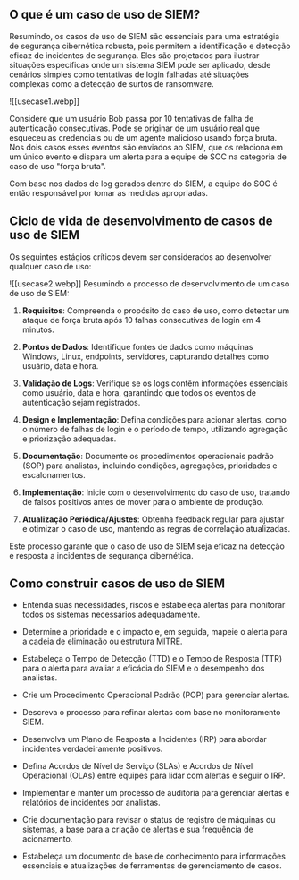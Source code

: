 ## O que é um caso de uso de SIEM?

Resumindo, os casos de uso de SIEM são essenciais para uma estratégia de segurança cibernética robusta, pois permitem a identificação e detecção eficaz de incidentes de segurança. Eles são projetados para ilustrar situações específicas onde um sistema SIEM pode ser aplicado, desde cenários simples como tentativas de login falhadas até situações complexas como a detecção de surtos de ransomware.

![[usecase1.webp]]

Considere que um usuário Bob passa por 10 tentativas de falha de autenticação consecutivas. Pode se originar de um usuário real que esqueceu as credenciais ou de um agente malicioso usando força bruta. Nos dois casos esses eventos são enviados ao SIEM, que os relaciona em um único evento e dispara um alerta para a equipe de SOC na categoria de caso de uso "força bruta".

Com base nos dados de log gerados dentro do SIEM, a equipe do SOC é então responsável por tomar as medidas apropriadas.

## Ciclo de vida de desenvolvimento de casos de uso de SIEM

Os seguintes estágios críticos devem ser considerados ao desenvolver qualquer caso de uso:

![[usecase2.webp]]
Resumindo o processo de desenvolvimento de um caso de uso de SIEM:

1. **Requisitos**: Compreenda o propósito do caso de uso, como detectar um ataque de força bruta após 10 falhas consecutivas de login em 4 minutos.

2. **Pontos de Dados**: Identifique fontes de dados como máquinas Windows, Linux, endpoints, servidores, capturando detalhes como usuário, data e hora.

3. **Validação de Logs**: Verifique se os logs contêm informações essenciais como usuário, data e hora, garantindo que todos os eventos de autenticação sejam registrados.

4. **Design e Implementação**: Defina condições para acionar alertas, como o número de falhas de login e o período de tempo, utilizando agregação e priorização adequadas.

5. **Documentação**: Documente os procedimentos operacionais padrão (SOP) para analistas, incluindo condições, agregações, prioridades e escalonamentos.

6. **Implementação**: Inicie com o desenvolvimento do caso de uso, tratando de falsos positivos antes de mover para o ambiente de produção.

7. **Atualização Periódica/Ajustes**: Obtenha feedback regular para ajustar e otimizar o caso de uso, mantendo as regras de correlação atualizadas.

Este processo garante que o caso de uso de SIEM seja eficaz na detecção e resposta a incidentes de segurança cibernética.

## Como construir casos de uso de SIEM

- Entenda suas necessidades, riscos e estabeleça alertas para monitorar todos os sistemas necessários adequadamente.
    
- Determine a prioridade e o impacto e, em seguida, mapeie o alerta para a cadeia de eliminação ou estrutura MITRE.
    
- Estabeleça o Tempo de Detecção (TTD) e o Tempo de Resposta (TTR) para o alerta para avaliar a eficácia do SIEM e o desempenho dos analistas.
    
- Crie um Procedimento Operacional Padrão (POP) para gerenciar alertas.
    
- Descreva o processo para refinar alertas com base no monitoramento SIEM.
    
- Desenvolva um Plano de Resposta a Incidentes (IRP) para abordar incidentes verdadeiramente positivos.
    
- Defina Acordos de Nível de Serviço (SLAs) e Acordos de Nível Operacional (OLAs) entre equipes para lidar com alertas e seguir o IRP.
    
- Implementar e manter um processo de auditoria para gerenciar alertas e relatórios de incidentes por analistas.
    
- Crie documentação para revisar o status de registro de máquinas ou sistemas, a base para a criação de alertas e sua frequência de acionamento.
    
- Estabeleça um documento de base de conhecimento para informações essenciais e atualizações de ferramentas de gerenciamento de casos.


















































